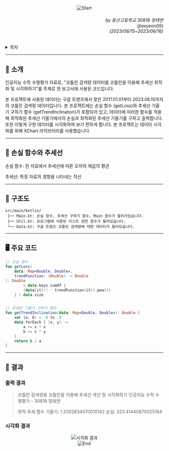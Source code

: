 <div align=center>
    <img src="https://capsule-render.vercel.app/api?type=waving&height=280&fontSize=70&fontAlignY=45&color=gradient&customColorList=15&section=header&text=인공지능%20수학%20수행평가" alt="Start"/>
</div>

<div align=right>
    <h6>
        by 동산고등학교 30818 정태연<br/>
        (jtaeyeon05)<br/>  
        (2023/06/15~2023/06/16)
    </h6>
</div>

<details>
    <summary>목차</summary>
    <h6>
        <ul dir="auto">
            <a href="https://github.com/error0918/MiniProjects/tree/main/AIMath/AIMath#-----소개">
                <li>
                    📜 소개
                </li>
            </a>
            <a href="https://github.com/error0918/MiniProjects/tree/main/AIMath/AIMath#-----손실-함수와-추세선">
                <li>
                    👀 손실 함수와 추세선
                </li>
            </a>
            <a href="https://github.com/error0918/MiniProjects/tree/main/AIMath/AIMath#-----구조도">
                <li>
                    📱️ 구조도
                </li>
            </a>
            <a href="https://github.com/error0918/MiniProjects/tree/main/AIMath/AIMath#----%EF%B8%8F-주요-코드">
                <li>
                    🖥️ 코드
                </li>
            </a>
            <a href="https://github.com/error0918/MiniProjects/tree/main/AIMath/AIMath#-----결과">
                <li>
                    🧐 결과
                </li>
            </a>
        </ul>
    </h6>
</details>

---

<h2>
    📜 소개
</h2>

인공지능 수학 수행평가 자료로, "코틀린 검색량 데이터를 코틀린을 이용해 추세선 최적화 및 시각화하기"를 주제로 한 보고서에 사용된 코드입니다.

본 프로젝트에 사용된 데이터는 구글 트렌즈에서 찾은 2017.01.01부터 2023.06.15까지의 코틀린 검색량 데이터입니다. 본 프로젝트에는 손실 함수 (getLoss)와 추세선 기울기 구하기 함수 (getTrendInclination)가 포함되어 있고, 데이터에 이러한 함수를 적용해 최적화된 추세선 기울기에서의 손실과 최적화된 추세선 기울기를 구하고 출력합니다. 또한 이렇게 구한 데이터를 시각화하여 보기 편하게 합니다. 본 프로젝트는 데이터 시각화를 위해 XChart 라이브러리를 사용했습니다.

---

<h2>
    👀 손실 함수와 추세선
</h2>

손실 함수: 한 자료에서 추세선에 따른 오차의 제곱의 평균

추세선: 특정 자료의 경향을 나타내는 직선

---

<h2>
    📱️ 구조도
</h2>

```
src/main/kotlin/
 ├── Main.kt: 손실 함수, 추세선 구하기 함수, Main 함수가 들어가있습니다.
 ├── Util.kt: 프로그램에 사용된 리스트 관련 함수가 들어있습니다.
 └── Data.kt: 구글 트렌즈 코틀린 검색량에 대한 데이터가 들어있습니다.
```

---

<h2>
    🖥️ 주요 코드
</h2>

```kotlin
// 손실 함수
fun getLoss(
    data: Map<Double, Double>,
    trendFunction: (Double) -> Double
): Double
        = data.keys.sumOf {
        (data[it]!! - trendFunction(it)).pow(2)
    } / data.size


// 추세선 기울기 구하기 함수
fun getTrendInclination(data: Map<Double, Double>): Double {
    var (a, b) = .0 to .0
    data.forEach { (x, y) ->
        a += x * x
        b += x * y
    }
    return b / a
}
```

---

<h2>
    🧐 결과
</h2>

<h3>
    출력 결과
</h3>

> 코틀린 검색량을 코틀린을 이용해 추세선 계산 및 시각화하기
> 인공지능 수학 수행평가 - 30818 정태연
> 
> 최적 추세 함수 기울기: 1.3302834570010142
> 손실: 323.41440870025184

<h3>
    시각화 결과
</h3>

<div align=center>
    <img src="https://github.com/error0918/MiniProjects/tree/main/AIMath/image/Graph.png" alt="시각화 결과"/>
</div>

<div align=center>
    <img src="https://capsule-render.vercel.app/api?type=waving&height=200&color=gradient&customColorList=15&section=footer&desc=Copyright%202023.%20jtaeyeon05%20all%20rights%20reserved" alt="End"/>
</div>